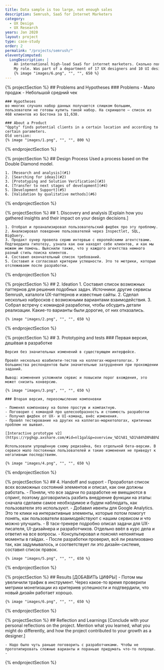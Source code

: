 ```yaml
---
title: Data sample is too large, not enough sales
description: Semrush, SaaS for Internet Marketers
category:
  - UX Design
  - UX Research
years: Jan 2020
layout: project
type: case-study
order: 2
permalink: "/projects/semrush/"
eleventyComputed:
  LongDescription: |
    An international high-load SaaS for internet marketers. Сколько пользователей. 
    My role. Was part of a department of 17 UX designers and 10 UI designers, worked with 3 development teams.
    {% image "images/6.png", "", "", 650 %}
---
```


{% projectSection %}
	## Problems and Hypotheses
	### Problems
	- Мало продаж
	- Небольшой средний чек
	
	### Hypotheses
	во многих случаях набор данных получается слишком большим, пользователи не готовы купить такой набор. На скриншоте — список из 468 клиентов из Бостона за $1,638.

	### About a Product
	"Oppty" finds potential clients in a certain location and according to certain parameters.
	Old version:
	{% image "images/1.png", "", "", 800 %}
{% endprojectSection %}

{% projectSection %}
	## Design Process
	Used a process based on the Double Diamond model.

	1. [Research and analysis](#1)
	2. [Searching for ideas](#2)
	3. [Prototyping and Solution Verification](#3)
	4. [Transfer to next stages of development](#4)
	5. [Development Support](#5)
	6. [Validation by qualitative methods](#6)
{% endprojectSection %}

{% projectSection %}
	## 1. Discovery and analysis
	[Explain how you gathered insights and their impact on your design decisions.]

	1. Отобрал и проанализировал пользовательский фидбек про эту проблему.
	2. Анализировал поведение пользователей через Inspectlet, SQL, BigQuery.
	3. Продакт оунер провела серию интервью с европейскими агентствами. Подтвердила гипотезу, узнала как они находят себе клиентов, и как мы можем им помочь. Выяснили также, что у каждого агентства немного разный стиль поиска клиентов.
	4. Составил окончательный список требований.
	5. Составил и согласовал критерии успешности. Это те метрики, которые отслеживаем после разработки.
{% endprojectSection %}

{% projectSection %}
	## 2. Ideation
	1. Составил список возможных паттернов для решения подобных задач. Источники: другие сервисы Semrush, каталоги UX-паттернов и известные сайты.
	2. Сделал несколько набросков с возможными вариантами взаимодействия.
	3. Собрал встречу с командой разработки, чтобы обсудить детали реализации. Какие-то варианты были дорогие, от них отказались.

	{% image "images/2.png", "", "", 650 %}
{% endprojectSection %}

{% projectSection %}
	## 3. Prototyping and tests
	### Первая версия, дешёвая в разработке

	Версия без значительных изменений в существующем интерфейсе.

	Провёл несколько юзабилити-тестов на коллегах-маркетологах. У большинства респондентов были значительные затруднения при прохождении заданий.

	Вывод: изменения усложнили сервис и повысили порог вхождения, это может снизить конверсию.

	{% image "images/3.png", "", "", 650 %}

	### Вторая версия, переосмысление компоновки

	- Поменял компоновку на более простую и компактную.
	- Поговорил с командой про целесообразность и стоимость разработки
	- Получил фидбек от UX- и UI-команд, внёс изменения.
	- Провёл тестирование на других на коллегах-маркетологах, критичных проблем не выявил.
	
	[Interactive prototype v2](https://rpghqp.axshare.com/#id=nl1gal&p=overview_%D1%81_%D1%84%D0%B8%D0%BB%D1%8C%D1%82%D1%80%D0%B0%D0%BC%D0%B8&c=1)	

	Использовали упрощённую схему редизайна, без отдельной бета-версии. В сервисе мало постоянных пользователей и такие изменения не приведут к негативным последствиям.

	{% image "images/4.png", "", "", 650 %}
{% endprojectSection %}

{% projectSection %}
	## 4. Handoff and support
	- Проработал список всех возможных состояний элементов и описал, как они должны работать.
	- Поняли, что все задачи по разработке не вмещаются в спринт, поэтому договорились разбить внедрение функции на этапы: сначала сделаем самое необходимое и будем наблюдать, как пользователи это используют.
	- Добавил ивенты для Google Analytics. Это те клики на интерактивные элементы, которые потом помогут понять, как пользователи взаимодействуют с нашим сервисом и что можно улучшить.
	- В таск-трекере подробно описал задачи для UX-писателя, UI-дизайнера и разработчиков. Отдельно ввёл в курс дела и ответил на все вопросы.
	- Консультировал и пояснял непонятные моменты в гайдах.
	- После разработки проверил, всё ли реализовано так, как задумывалось, и соответствует ли это дизайн-системе, составил список правок.

	{% image "images/5.png", "", "", 650 %}
{% endprojectSection %}

{% projectSection %}
	## Results
	[ДОБАВИТЬ ЦИФРЫ]
	- Потом мы увеличили трафик в инструмент. Через какое-то время проверили метрики монетизации из критериев успешности и подтвердили, что новый дизайн работает хорошо.

	{% image "images/6.png", "", "", 650 %}
{% endprojectSection %}

{% projectSection %}
	## Reflection and Learnings
	[Conclude with your personal reflections on the project. Mention what you learned, what you might do differently, and how the project contributed to your growth as a designer.]

	- Надо было чуть раньше поговорить с разработчиками. Чтобы не прототипировать сложные варианты и пораньше придумать что-то попроще.
	- 
{% endprojectSection %}